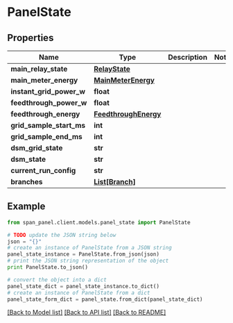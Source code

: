 # PanelState


## Properties
Name | Type | Description | Notes
------------ | ------------- | ------------- | -------------
**main_relay_state** | [**RelayState**](RelayState.md) |  | 
**main_meter_energy** | [**MainMeterEnergy**](MainMeterEnergy.md) |  | 
**instant_grid_power_w** | **float** |  | 
**feedthrough_power_w** | **float** |  | 
**feedthrough_energy** | [**FeedthroughEnergy**](FeedthroughEnergy.md) |  | 
**grid_sample_start_ms** | **int** |  | 
**grid_sample_end_ms** | **int** |  | 
**dsm_grid_state** | **str** |  | 
**dsm_state** | **str** |  | 
**current_run_config** | **str** |  | 
**branches** | [**List[Branch]**](Branch.md) |  | 

## Example

```python
from span_panel.client.models.panel_state import PanelState

# TODO update the JSON string below
json = "{}"
# create an instance of PanelState from a JSON string
panel_state_instance = PanelState.from_json(json)
# print the JSON string representation of the object
print PanelState.to_json()

# convert the object into a dict
panel_state_dict = panel_state_instance.to_dict()
# create an instance of PanelState from a dict
panel_state_form_dict = panel_state.from_dict(panel_state_dict)
```
[[Back to Model list]](../README.md#documentation-for-models) [[Back to API list]](../README.md#documentation-for-api-endpoints) [[Back to README]](../README.md)


